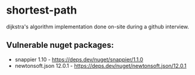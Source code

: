 # shortest-path

dijkstra's algorithm implementation done on-site during a github interview.

## Vulnerable nuget packages:

- snappier 1.10 - https://deps.dev/nuget/snappier/1.1.0
- newtonsoft.json 12.0.1 - https://deps.dev/nuget/newtonsoft.json/12.0.1
